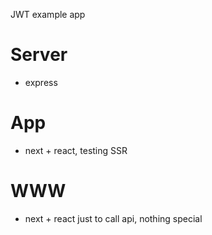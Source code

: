 JWT example app

# Server
- express

# App
- next + react, testing SSR

# WWW
- next + react just to call api, nothing special